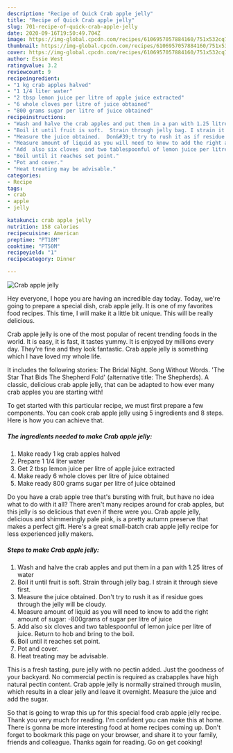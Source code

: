 ```yaml
---
description: "Recipe of Quick Crab apple jelly"
title: "Recipe of Quick Crab apple jelly"
slug: 701-recipe-of-quick-crab-apple-jelly
date: 2020-09-16T19:50:49.704Z
image: https://img-global.cpcdn.com/recipes/6106957057884160/751x532cq70/crab-apple-jelly-recipe-main-photo.jpg
thumbnail: https://img-global.cpcdn.com/recipes/6106957057884160/751x532cq70/crab-apple-jelly-recipe-main-photo.jpg
cover: https://img-global.cpcdn.com/recipes/6106957057884160/751x532cq70/crab-apple-jelly-recipe-main-photo.jpg
author: Essie West
ratingvalue: 3.2
reviewcount: 9
recipeingredient:
- "1 kg crab apples halved"
- "1 1/4 liter water"
- "2 tbsp lemon juice per litre of apple juice extracted"
- "6 whole cloves per litre of juice obtained"
- "800 grams sugar per litre of juice obtained"
recipeinstructions:
- "Wash and halve the crab apples and put them in a pan with 1.25 litres of water"
- "Boil it until fruit is soft.  Strain through jelly bag. I strain it through sieve first."
- "Measure the juice obtained.  Don&#39;t try to rush it as if residue goes through the jelly will be cloudy."
- "Measure amount of liquid as you will need to know to add the right amount of sugar: -800grams of sugar per litre of juice"
- "Add  also six cloves  and two tablespoonful of lemon juice per litre of juice. Return to hob and bring to the boil."
- "Boil until it reaches set point."
- "Pot and cover."
- "Heat treating may be advisable."
categories:
- Recipe
tags:
- crab
- apple
- jelly

katakunci: crab apple jelly 
nutrition: 158 calories
recipecuisine: American
preptime: "PT18M"
cooktime: "PT50M"
recipeyield: "1"
recipecategory: Dinner

---
```



![Crab apple jelly](https://img-global.cpcdn.com/recipes/6106957057884160/751x532cq70/crab-apple-jelly-recipe-main-photo.jpg)

Hey everyone, I hope you are having an incredible day today. Today, we're going to prepare a special dish, crab apple jelly. It is one of my favorites food recipes. This time, I will make it a little bit unique. This will be really delicious.

Crab apple jelly is one of the most popular of recent trending foods in the world. It is easy, it is fast, it tastes yummy. It is enjoyed by millions every day. They're fine and they look fantastic. Crab apple jelly is something which I have loved my whole life.

It includes the following stories: The Bridal Night. Song Without Words. &#39;The Star That Bids The Shepherd Fold&#39; (alternative title: The Shepherds). A classic, delicious crab apple jelly, that can be adapted to how ever many crab apples you are starting with!


To get started with this particular recipe, we must first prepare a few components. You can cook crab apple jelly using 5 ingredients and 8 steps. Here is how you can achieve that.

<!--inarticleads1-->

##### The ingredients needed to make Crab apple jelly:

1. Make ready 1 kg crab apples halved
1. Prepare 1 1/4 liter water
1. Get 2 tbsp lemon juice per litre of apple juice extracted
1. Make ready 6 whole cloves per litre of juice obtained
1. Make ready 800 grams sugar per litre of juice obtained


Do you have a crab apple tree that&#39;s bursting with fruit, but have no idea what to do with it all? There aren&#39;t many recipes around for crab apples, but this jelly is so delicious that even if there were you. Crab apple jelly, delicious and shimmeringly pale pink, is a pretty autumn preserve that makes a perfect gift. Here&#39;s a great small-batch crab apple jelly recipe for less experienced jelly makers. 

<!--inarticleads2-->

##### Steps to make Crab apple jelly:

1. Wash and halve the crab apples and put them in a pan with 1.25 litres of water
1. Boil it until fruit is soft.  Strain through jelly bag. I strain it through sieve first.
1. Measure the juice obtained.  Don&#39;t try to rush it as if residue goes through the jelly will be cloudy.
1. Measure amount of liquid as you will need to know to add the right amount of sugar: -800grams of sugar per litre of juice
1. Add  also six cloves  and two tablespoonful of lemon juice per litre of juice. Return to hob and bring to the boil.
1. Boil until it reaches set point.
1. Pot and cover.
1. Heat treating may be advisable.


This is a fresh tasting, pure jelly with no pectin added. Just the goodness of your backyard. No commercial pectin is required as crabapples have high natural pectin content. Crab apple jelly is normally strained through muslin, which results in a clear jelly and leave it overnight. Measure the juice and add the sugar. 

So that is going to wrap this up for this special food crab apple jelly recipe. Thank you very much for reading. I'm confident you can make this at home. There is gonna be more interesting food at home recipes coming up. Don't forget to bookmark this page on your browser, and share it to your family, friends and colleague. Thanks again for reading. Go on get cooking!
